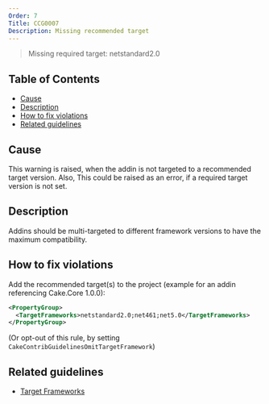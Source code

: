 ```yaml
---
Order: 7
Title: CCG0007
Description: Missing recommended target
---
```


 > Missing required target: netstandard2.0

<!-- START doctoc generated TOC please keep comment here to allow auto update -->
<!-- DON'T EDIT THIS SECTION, INSTEAD RE-RUN doctoc TO UPDATE -->
## Table of Contents

- [Cause](#cause)
- [Description](#description)
- [How to fix violations](#how-to-fix-violations)
- [Related guidelines](#related-guidelines)

<!-- END doctoc generated TOC please keep comment here to allow auto update -->

## Cause

This warning is raised, when the addin is not targeted to a recommended target version.
Also, This could be raised as an error, if a required target version is not set.

## Description

Addins should be multi-targeted to different framework versions to have the maximum compatibility.

## How to fix violations

Add the recommended target(s) to the project (example for an addin referencing Cake.Core 1.0.0):

```xml
<PropertyGroup>
  <TargetFrameworks>netstandard2.0;net461;net5.0</TargetFrameworks>
</PropertyGroup>
```

(Or opt-out of this rule, by setting `CakeContribGuidelinesOmitTargetFramework`)

## Related guidelines

* [Target Frameworks](../guidelines/TargetFramework)